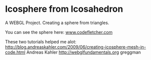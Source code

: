 # Icosphere from Icosahedron
A WEBGL Project. Creating a sphere from triangles.

You can see the sphere here: www.codefletcher.com

These two tutorials helped me alot:
http://blog.andreaskahler.com/2009/06/creating-icosphere-mesh-in-code.html Andreas Kahler 
http://webglfundamentals.org greggman
